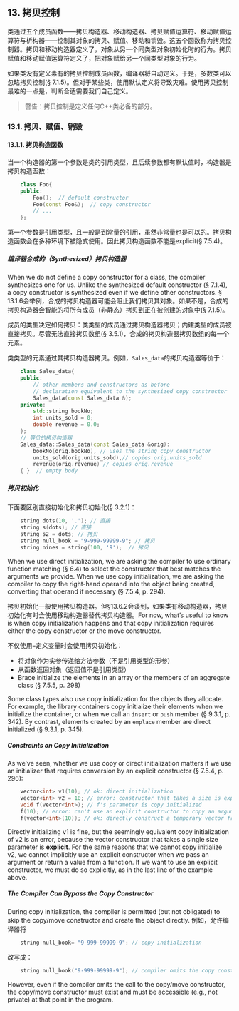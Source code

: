 ## 13. 拷贝控制

类通过五个成员函数——拷贝构造器、移动构造器、拷贝赋值运算符、移动赋值运算符与析构器——控制其对象的拷贝、赋值、移动和销毁。这五个函数称为拷贝控制器。拷贝和移动构造器定义了，对象从另一个同类型对象初始化时的行为。拷贝赋值和移动赋值运算符定义了，把对象赋给另一个同类型对象的行为。

如果类没有定义素有的拷贝控制成员函数，编译器将自动定义。于是，多数类可以忽略拷贝控制(§ 7.1.5)。但对于某些类，使用默认定义将导致灾难。使用拷贝控制最难的一点是，判断合适需要我们自己定义。

> 警告：拷贝控制是定义任何C++类必备的部分。

### 13.1. 拷贝、赋值、销毁

#### 13.1.1. 拷贝构造函数

当一个构造器的第一个参数是类的引用类型，且后续参数都有默认值时，构造器是拷贝构造函数：
```cpp
    class Foo{
    public:
    	Foo();  // default constructor
    	Foo(const Foo&);  // copy constructor
    	// ...
    };
```

第一个参数是引用类型，且一般是到常量的引用，虽然非常量也是可以的。拷贝构造函数会在多种环境下被隐式使用。因此拷贝构造函数不能是explicit(§ 7.5.4)。

##### 编译器合成的（Synthesized）拷贝构造器

When we do not define a copy constructor for a class, the compiler synthesizes one for us. Unlike the synthesized default constructor (§ 7.1.4), a copy constructor is synthesized even if we define other constructors. § 13.1.6会举例，合成的拷贝构造器可能会阻止我们拷贝其对象。如果不是，合成的拷贝构造器会智能的将所有成员（非静态）拷贝到正在被创建的对象中(§ 7.1.5)。

成员的类型决定如何拷贝：类类型的成员通过拷贝构造器拷贝；内建类型的成员被直接拷贝。尽管无法直接拷贝数组(§ 3.5.1)，合成的拷贝构造器拷贝数组的每一个元素。

类类型的元素通过其拷贝构造器拷贝。例如，`Sales_data`的拷贝构造器等价于：
```cpp
    class Sales_data{
    public:
        // other members and constructors as before
        // declaration equivalent to the synthesized copy constructor
        Sales_data(const Sales_data &);
    private:
        std::string bookNo;
        int units_sold = 0;
        double revenue = 0.0;
    };
    // 等价的拷贝构造器
    Sales_data::Sales_data(const Sales_data &orig):
    	bookNo(orig.bookNo), // uses the string copy constructor
    	units_sold(orig.units_sold),// copies orig.units_sold
    	revenue(orig.revenue) // copies orig.revenue
    { }  // empty body
```

##### 拷贝初始化

下面要区别直接初始化和拷贝初始化(§ 3.2.1)：
```cpp
    string dots(10, '.'); // 直接
    string s(dots); // 直接
    string s2 = dots; // 拷贝
    string null_book = "9-999-99999-9"; // 拷贝
    string nines = string(100, '9');  // 拷贝
```

When we use direct initialization, we are asking the compiler to use ordinary function matching (§ 6.4) to select the constructor that best matches the arguments we provide. When we use copy initialization, we are asking the compiler to copy the right-hand operand into the object being created, converting that operand if necessary (§ 7.5.4, p. 294).

拷贝初始化一般使用拷贝构造器。但§13.6.2会谈到，如果类有移动构造器，拷贝初始化有时会使用移动构造器替代拷贝构造器。For now, what’s useful to know is when copy initialization happens and that copy initialization requires either the copy constructor or the move constructor.

不仅使用`=`定义变量时会使用拷贝初始化：

- 将对象作为实参传递给方法参数（不是引用类型的形参）
- 从函数返回对象（返回值不是引用类型）
- Brace initialize the elements in an array or the members of an aggregate class (§ 7.5.5, p. 298)

Some class types also use copy initialization for the objects they allocate. For example, the library containers copy initialize their elements when we initialize the container, or when we call an `insert` or `push` member (§ 9.3.1, p. 342). By contrast, elements created by an `emplace` member are direct initialized (§ 9.3.1, p. 345).

##### Constraints on Copy Initialization

As we’ve seen, whether we use copy or direct initialization matters if we use an initializer that requires conversion by an explicit constructor (§ 7.5.4, p. 296):

```cpp
    vector<int> v1(10); // ok: direct initialization
    vector<int> v2 = 10; // error: constructor that takes a size is explicit
    void f(vector<int>); // f's parameter is copy initialized
    f(10); // error: can't use an explicit constructor to copy an argument
    f(vector<int>(10)); // ok: directly construct a temporary vector from an int
```

Directly initializing v1 is fine, but the seemingly equivalent copy initialization of v2 is an error, because the vector constructor that takes a single size parameter is **explicit**. For the same reasons that we cannot copy initialize v2, we cannot implicitly use an explicit constructor when we pass an argument or return a value from a function. If we want to use an explicit constructor, we must do so explicitly, as in the last line of the example above.

##### The Compiler Can Bypass the Copy Constructor

During copy initialization, the compiler is permitted (but not obligated) to skip the copy/move constructor and create the object directly. 例如，允许编译器将
```cpp
	string null_book= "9-999-99999-9"; // copy initialization
```
改写成：
```cpp
	string null_book("9-999-99999-9"); // compiler omits the copy constructor
```

However, even if the compiler omits the call to the copy/move constructor, the copy/move constructor must exist and must be accessible (e.g., not private) at that point in the program.





















